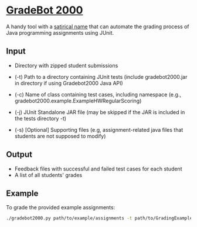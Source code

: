 # [GradeBot 2000][trope]
A handy tool with a [satirical name][trope] that can automate the grading process of Java programming assignments using JUnit.

## Input
- Directory with zipped student submissions

- (-t) Path to a directory containing JUnit tests (include gradebot2000.jar in directory if using Gradebot2000 Java API)

- (-c) Name of class containing test cases, including namespace (e.g., gradebot2000.example.ExampleHWRegularScoring)

- (-j) JUnit Standalone JAR file (may be skipped if the JAR is included in the tests directory -t)

- (-s) [Optional] Supporting files (e.g, assignment-related java files that students are not supposed to modify)

## Output
- Feedback files with successful and failed test cases for each student
- A list of all students' grades

## Example
To grade the provided example assignments:

```bash
./gradebot2000.py path/to/example/assignments -t path/to/GradingExamples/gradebot2000/examples/ -s example_support/ -c gradebot2000.examples.ExampleHWRegularScoring
```

[trope]: https://tvtropes.org/pmwiki/pmwiki.php/Main/Trope2000
